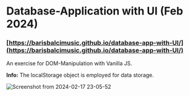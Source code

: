 # **Database-Application with UI** (Feb 2024)

### [https://barisbalcimusic.github.io/database-app-with-UI/](https://barisbalcimusic.github.io/database-app-with-UI/)

An exercise for DOM-Manipulation with Vanilla JS.

**Info:** The localStorage object is employed for data storage.

![Screenshot from 2024-02-17 23-05-52](https://github.com/barisbalcimusic/database-app-with-UI/assets/126829019/cefd51aa-b4f0-4873-88b9-86f2b9c4b7f9)
